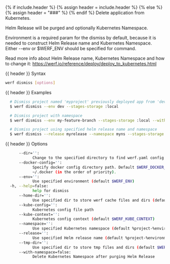 {% if include.header %}
{% assign header = include.header %}
{% else %}
{% assign header = "###" %}
{% endif %}
Delete application from Kubernetes.

Helm Release will be purged and optionally Kubernetes Namespace.

Environment is a required param for the dismiss by default, because it is needed to construct Helm 
Release name and Kubernetes Namespace. Either --env or $WERF_ENV should be specified for command.

Read more info about Helm Release name, Kubernetes Namespace and how to change it: 
https://werf.io/reference/deploy/deploy_to_kubernetes.html

{{ header }} Syntax

```bash
werf dismiss [options]
```

{{ header }} Examples

```bash
  # Dismiss project named 'myproject' previously deployed app from 'dev' environment; helm release name and namespace will be named as 'myproject-dev'
  $ werf dismiss --env dev --stages-storage :local

  # Dismiss project with namespace
  $ werf dismiss --env my-feature-branch --stages-storage :local --with-namespace

  # Dismiss project using specified helm release name and namespace
  $ werf dismiss --release myrelease --namespace myns --stages-storage :local
```

{{ header }} Options

```bash
      --dir='':
            Change to the specified directory to find werf.yaml config
      --docker-config='':
            Specify docker config directory path. Default $WERF_DOCKER_CONFIG or $DOCKER_CONFIG or 
            ~/.docker (in the order of priority).
      --env='':
            Use specified environment (default $WERF_ENV)
  -h, --help=false:
            help for dismiss
      --home-dir='':
            Use specified dir to store werf cache files and dirs (default $WERF_HOME or ~/.werf)
      --kube-config='':
            Kubernetes config file path
      --kube-context='':
            Kubernetes config context (default $WERF_KUBE_CONTEXT)
      --namespace='':
            Use specified Kubernetes namespace (default %project-%environment template)
      --release='':
            Use specified Helm release name (default %project-%environment template)
      --tmp-dir='':
            Use specified dir to store tmp files and dirs (default $WERF_TMP_DIR or system tmp dir)
      --with-namespace=false:
            Delete Kubernetes Namespace after purging Helm Release
```

